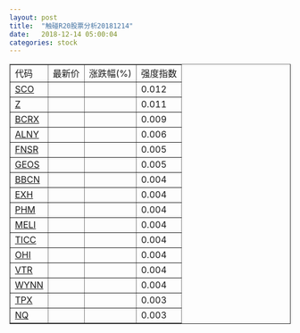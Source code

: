 ```yaml
---
layout: post
title:  "触碰R20股票分析20181214"
date:   2018-12-14 05:00:04
categories: stock
---
```

<script type="text/javascript">
var stockList = []
stockList.push('gb_sco');
stockList.push('gb_z');
stockList.push('gb_bcrx');
stockList.push('gb_alny');
stockList.push('gb_fnsr');
stockList.push('gb_geos');
stockList.push('gb_bbcn');
stockList.push('gb_exh');
stockList.push('gb_phm');
stockList.push('gb_meli');
stockList.push('gb_ticc');
stockList.push('gb_ohi');
stockList.push('gb_vtr');
stockList.push('gb_wynn');
stockList.push('gb_tpx');
stockList.push('gb_nq');
</script>

<table border="1">
 <tr>
 <td>代码</td>
  <td>最新价</td>
  <td>涨跌幅(%)</td>
 <td>强度指数</td>
</tr>
  <tr id="sco"><td><a href="http://stock.finance.sina.com.cn/usstock/quotes/SCO.html" target="_blank">SCO</a></td><td></td><td></td><td>0.012</td></tr>
  <tr id="z"><td><a href="http://stock.finance.sina.com.cn/usstock/quotes/Z.html" target="_blank">Z</a></td><td></td><td></td><td>0.011</td></tr>
  <tr id="bcrx"><td><a href="http://stock.finance.sina.com.cn/usstock/quotes/BCRX.html" target="_blank">BCRX</a></td><td></td><td></td><td>0.009</td></tr>
  <tr id="alny"><td><a href="http://stock.finance.sina.com.cn/usstock/quotes/ALNY.html" target="_blank">ALNY</a></td><td></td><td></td><td>0.006</td></tr>
  <tr id="fnsr"><td><a href="http://stock.finance.sina.com.cn/usstock/quotes/FNSR.html" target="_blank">FNSR</a></td><td></td><td></td><td>0.005</td></tr>
  <tr id="geos"><td><a href="http://stock.finance.sina.com.cn/usstock/quotes/GEOS.html" target="_blank">GEOS</a></td><td></td><td></td><td>0.005</td></tr>
  <tr id="bbcn"><td><a href="http://stock.finance.sina.com.cn/usstock/quotes/BBCN.html" target="_blank">BBCN</a></td><td></td><td></td><td>0.004</td></tr>
  <tr id="exh"><td><a href="http://stock.finance.sina.com.cn/usstock/quotes/EXH.html" target="_blank">EXH</a></td><td></td><td></td><td>0.004</td></tr>
  <tr id="phm"><td><a href="http://stock.finance.sina.com.cn/usstock/quotes/PHM.html" target="_blank">PHM</a></td><td></td><td></td><td>0.004</td></tr>
  <tr id="meli"><td><a href="http://stock.finance.sina.com.cn/usstock/quotes/MELI.html" target="_blank">MELI</a></td><td></td><td></td><td>0.004</td></tr>
  <tr id="ticc"><td><a href="http://stock.finance.sina.com.cn/usstock/quotes/TICC.html" target="_blank">TICC</a></td><td></td><td></td><td>0.004</td></tr>
  <tr id="ohi"><td><a href="http://stock.finance.sina.com.cn/usstock/quotes/OHI.html" target="_blank">OHI</a></td><td></td><td></td><td>0.004</td></tr>
  <tr id="vtr"><td><a href="http://stock.finance.sina.com.cn/usstock/quotes/VTR.html" target="_blank">VTR</a></td><td></td><td></td><td>0.004</td></tr>
  <tr id="wynn"><td><a href="http://stock.finance.sina.com.cn/usstock/quotes/WYNN.html" target="_blank">WYNN</a></td><td></td><td></td><td>0.004</td></tr>
  <tr id="tpx"><td><a href="http://stock.finance.sina.com.cn/usstock/quotes/TPX.html" target="_blank">TPX</a></td><td></td><td></td><td>0.003</td></tr>
  <tr id="nq"><td><a href="http://stock.finance.sina.com.cn/usstock/quotes/NQ.html" target="_blank">NQ</a></td><td></td><td></td><td>0.003</td></tr>
</table>
